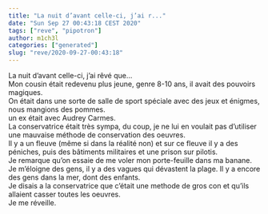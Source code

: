 ```yaml
---
title: "La nuit d’avant celle-ci, j’ai r..."
date: "Sun Sep 27 00:43:18 CEST 2020"
tags: ["reve", "pipotron"]
author: m1ch3l
categories: ["generated"]
slug: "reve/2020-09-27-00:43:18"
---
```


La nuit d’avant celle-ci, j’ai rêvé que...<br>
Mon cousin était redevenu plus jeune, genre 8-10 ans, il avait des pouvoirs magiques.<br>
On était dans une sorte de salle de sport spéciale avec des jeux et énigmes, nous mangions des pommes.<br>
un ex était avec Audrey Carmes.<br>
La conservatrice était très sympa, du coup, je ne lui en voulait pas d’utiliser une mauvaise méthode de conservation des oeuvres.<br>
Il y a un fleuve (même si dans la réalité non) et sur ce fleuve il y a des péniches, puis des bâtiments militaires et une prison sur pilotis.<br>
Je remarque qu’on essaie de me voler mon porte-feuille dans ma banane. Je m’éloigne des gens, il y a des vagues qui dévastent la plage. Il y a encore des gens dans la mer, dont des enfants.<br>
Je disais a la conservatrice que c’était une methode de gros con et qu’ils allaient casser toutes les oeuvres.<br>
Je me réveille.<br>
